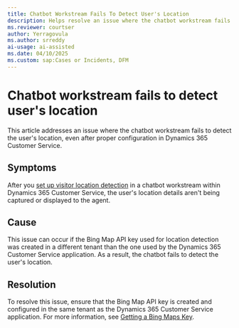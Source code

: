 ```yaml
---
title: Chatbot Workstream Fails To Detect User's Location
description: Helps resolve an issue where the chatbot workstream fails to detect the user's location even after proper configuration in Microsoft Dynamics 365 Customer Service.
ms.reviewer: courtser
author: Yerragovula
ms.author: srreddy
ai-usage: ai-assisted
ms.date: 04/10/2025
ms.custom: sap:Cases or Incidents, DFM
---
```

# Chatbot workstream fails to detect user's location

This article addresses an issue where the chatbot workstream fails to detect the user's location, even after proper configuration in Dynamics 365 Customer Service.

## Symptoms

After you [set up visitor location detection](/dynamics365/customer-service/administer/geo-location-provider) in a chatbot workstream within Dynamics 365 Customer Service, the user's location details aren't being captured or displayed to the agent.

## Cause

This issue can occur if the Bing Map API key used for location detection was created in a different tenant than the one used by the Dynamics 365 Customer Service application. As a result, the chatbot fails to detect the user's location.

## Resolution

To resolve this issue, ensure that the Bing Map API key is created and configured in the same tenant as the Dynamics 365 Customer Service application. For more information, see [Getting a Bing Maps Key](/bingmaps/getting-started/bing-maps-dev-center-help/getting-a-bing-maps-key).
